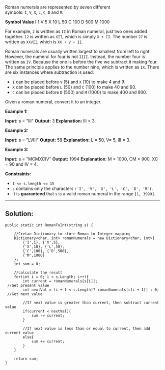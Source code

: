 Roman numerals are represented by seven different symbols: `I`, `V`, `X`, `L`, `C`, `D` and `M`.

**Symbol**       **Value**
I             1
V             5
X             10
L             50
C             100
D             500
M             1000

For example, `2` is written as `II` in Roman numeral, just two ones added together. `12` is written as `XII`, which is simply `X + II`. The number `27` is written as `XXVII`, which is `XX + V + II`.

Roman numerals are usually written largest to smallest from left to right. However, the numeral for four is not `IIII`. Instead, the number four is written as `IV`. Because the one is before the five we subtract it making four. The same principle applies to the number nine, which is written as `IX`. There are six instances where subtraction is used:

- `I` can be placed before `V` (5) and `X` (10) to make 4 and 9. 
- `X` can be placed before `L` (50) and `C` (100) to make 40 and 90. 
- `C` can be placed before `D` (500) and `M` (1000) to make 400 and 900.

Given a roman numeral, convert it to an integer.

**Example 1:**

**Input:** s = "III"
**Output:** 3
**Explanation:** III = 3.

**Example 2:**

**Input:** s = "LVIII"
**Output:** 58
**Explanation:** L = 50, V= 5, III = 3.

**Example 3:**

**Input:** s = "MCMXCIV"
**Output:** 1994
**Explanation:** M = 1000, CM = 900, XC = 90 and IV = 4.

**Constraints:**

- `1 <= s.length <= 15`
- `s` contains only the characters `('I', 'V', 'X', 'L', 'C', 'D', 'M')`.
- It is **guaranteed** that `s` is a valid roman numeral in the range `[1, 3999]`.
---
## **Solution:**
```
public static int RomanToInt(string s) {

	//Cretae Dictionary to store Roman to Integer mapping
	Dictionary<char, int> romanNumerals = new Dictionary<char, int>{
		{'I',1}, {'V',5},
		{'X',10}, {'L',50},
		{'C',100}, {'D',500},
		{'M',1000}
	};
	int sum = 0;
	
	//calculate the result
	for(int i = 0; i < s.Length; i++){
		int current = romanNumerals[s[i]];                              //Get present value
		int nextVal = (i + 1 < s.Length)? romanNumerals[s[i + 1]] : 0;  //Get next value
		
		//If next value is greater than current, then subtract current value
		if(current < nextVal){  
			sum -= current;
		}

		//If next value is less than or equal to current, then add current value
		else{
			sum += current;
		}
	}

	return sum;
}
```
